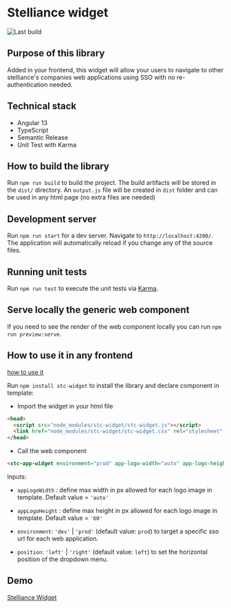 # Stelliance widget

![Last build](https://github.com/Stelliance/stelliance-widget/actions/workflows/build.yml/badge.svg)

## Purpose of this library

Added in your frontend, this widget will allow your users to navigate to other stelliance's companies web applications using SSO with no re-authentication needed.

## Technical stack

- Angular 13
- TypeScript
- Semantic Release
- Unit Test with Karma

## How to build the library

Run `npm run build` to build the project. The build artifacts will be stored in the `dist/` directory.
An `output.js` file will be created in `dist` folder and can be used in any html page (no extra files are needed)

## Development server

Run `npm run start` for a dev server. Navigate to `http://localhost:4200/`. The application will automatically reload if you change any of the source files.

## Running unit tests

Run `npm run test` to execute the unit tests via [Karma](https://karma-runner.github.io).

## Serve locally the generic web component

If you need to see the render of the web component locally you can run `npm run preview:serve`.

## How to use it in any frontend

[how to use it](https://stackblitz.com/edit/js-qmj8r3?file=index.html,index.js)

Run `npm install stc-widget` to install the library and declare component in template:

- Import the widget in your html file

```html
<head>
  <script src="node_modules/stc-widget/stc-widget.js"></script>
  <link href="node_modules/stc-widget/stc-widget.css" rel="stylesheet" />
</head>
```

- Call the web component

```html
<stc-app-widget environment="prod" app-logo-width="auto" app-logo-height="60"></stc-app-widget>
```

Inputs:

- `appLogoWidth` : define max width in px allowed for each logo image in template. Default value = `'auto'`

- `appLogoHeight` : define max height in px allowed for each logo image in template. Default value = `'60'`

- `environment`: `'dev'` | `'prod'` (default value: `prod`) to target a specific sso url for each web application.

- `position`: `'left'` | `'right'` (default value: `left`) to set the horizontal position of the dropdown menu.

## Demo

[Stelliance Widget](https://stelliance.github.io/stelliance-widget/)

